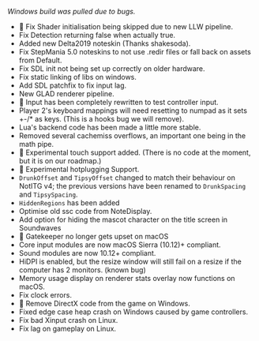 _Windows build was pulled due to bugs._

*   🐉 Fix Shader initialisation being skipped due to new LLW pipeline.
*   Fix Detection returning false when actually true.
*   Added new Delta2019 noteskin (Thanks shakesoda).
*   Fix StepMania 5.0 noteskins to not use .redir files or fall back on assets from Default.
*   Fix SDL init not being set up correctly on older hardware.
*   Fix static linking of libs on windows.
*   Add SDL patchfix to fix input lag.
*   New GLAD renderer pipeline.
*   🐉 Input has been completely rewritten to test controller input.
*   Player 2's keyboard mappings will need resetting to numpad as it sets +-/\* as keys. (This is a hooks bug we will remove).
*   Lua's backend code has been made a little more stable.
*   Removed several cachemiss overflows, an important one being in the math pipe.
*   🐉 Experimental touch support added. (There is no code at the moment, but it is on our roadmap.)
*   🐉 Experimental hotplugging Support.
*   `DrunkOffset` and `TipsyOffset` changed to match their behaviour on NotITG v4; the previous versions have been renamed to `DrunkSpacing` and `TipsySpacing`.
*   `HiddenRegions` has been added
*   Optimise old ssc code from NoteDisplay.
*   Add option for hiding the mascot character on the title screen in Soundwaves
*   🐉 Gatekeeper no longer gets upset on macOS
*   Core input modules are now macOS Sierra (10.12)+ compliant.
*   Sound modules are now 10.12+ compliant.
*   HiDPI is enabled, but the resize window will still fail on a resize if the computer has 2 monitors. (known bug)
*   Memory usage display on renderer stats overlay now functions on macOS.
*   Fix clock errors.
*   🐉 Remove DirectX code from the game on Windows.
*   Fixed edge case heap crash on Windows caused by game controllers.
*   Fix bad Xinput crash on Linux.
*   Fix lag on gameplay on Linux.